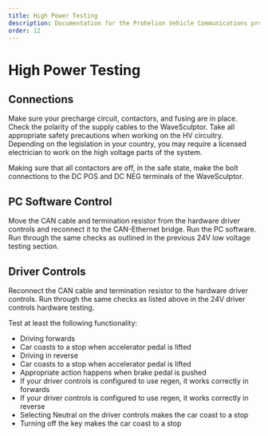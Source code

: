 ```yaml
---
title: High Power Testing
description: Documentation for the Prohelion Vehicle Communications protocol
order: 12
---
```


# High Power Testing

## Connections

Make sure your precharge circuit, contactors, and fusing are in place.  Check the polarity of the supply cables to the WaveSculptor.  Take all appropriate safety precautions when working on the HV circuitry.  Depending on the legislation in your country, you may require a licensed electrician to work on the high voltage parts of the system.

Making sure that all contactors are off, in the safe state, make the bolt connections to the DC POS and DC NEG terminals of the WaveSculptor.

## PC Software Control

Move the CAN cable and termination resistor from the hardware driver controls and reconnect it to the CAN-Ethernet bridge.  Run the PC software.  Run through the same checks as outlined in the previous 24V low voltage testing section.  

## Driver Controls

Reconnect the CAN cable and termination resistor to the hardware driver controls.  Run through the same checks as listed above in the 24V driver controls hardware testing.  

Test at least the following functionality:

*   Driving forwards
*   Car coasts to a stop when accelerator pedal is lifted
*   Driving in reverse
*   Car coasts to a stop when accelerator pedal is lifted
*   Appropriate action happens when brake pedal is pushed
*   If your driver controls is configured to use regen, it works correctly in forwards
*   If your driver controls is configured to use regen, it works correctly in reverse
*   Selecting Neutral on the driver controls makes the car coast to a stop
*   Turning off the key makes the car coast to a stop

